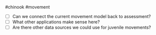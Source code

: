 #chinook #movement 

- [ ] Can we connect the current movement model back to assessment? 
- [ ] What other applications make sense here?
- [ ] Are there other data sources we could use for juvenile movements? 